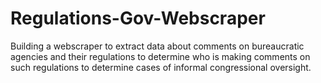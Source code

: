 # Regulations-Gov-Webscraper
Building a webscraper to extract data about comments on bureaucratic agencies and their regulations to determine who is making comments on such regulations to determine cases of informal congressional oversight.
